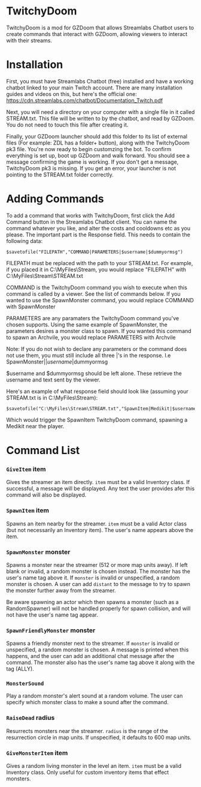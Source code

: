 # TwitchyDoom

TwitchyDoom is a mod for GZDoom that allows Streamlabs Chatbot users to create commands that interact with GZDoom, allowing viewers to interact with their streams.

# Installation

First, you must have Streamlabs Chatbot (free) installed and have a working chatbot linked to your main Twitch account. There are many installation guides and videos on this, but here's the official one: https://cdn.streamlabs.com/chatbot/Documentation_Twitch.pdf

Next, you will need a directory on your computer with a single file in it called STREAM.txt. This file will be written to by the chatbot, and read by GZDoom. You do not need to touch this file after creating it.

Finally, your GZDoom launcher should add this folder to its list of external files (For example: ZDL has a folder+ button), along with the TwitchyDoom pk3 file. You're now ready to begin customzing the bot. To confirm everything is set up, boot up GZDoom and walk forward. You should see a message confirming the game is working. If you don't get a message, TwitchyDoom pk3 is missing. If you get an error, your launcher is not pointing to the STREAM.txt folder correctly.

# Adding Commands

To add a command that works with TwitchyDoom, first click the Add Command button in the Streamlabs Chatbot client. You can name the command whatever you like, and alter the costs and cooldowns etc as you please. The important part is the Response field. This needs to contain the following data:

```
$savetofile("FILEPATH","COMMAND|PARAMETERS|$username|$dummyormsg")
```

FILEPATH must be replaced with the path to your STREAM.txt. For example, if you placed it in C:\MyFiles\Stream\, you would replace "FILEPATH" with C:\MyFiles\Stream\STREAM.txt

COMMAND is the TwitchyDoom command you wish to execute when this command is called by a viewer. See the list of commands below. If you wanted to use the SpawnMonster command, you would replace COMMAND with SpawnMonster

PARAMETERS are any paramaters the TwitchyDoom command you've chosen supports. Using the same example of SpawnMonster, the parameters desires a monster class to spawn. If you wanted this command to spawn an Archvile, you would replace PARAMETERS with Archvile

Note: If you do not wish to declare any parameters or the command does not use them, you must still include all three |'s in the response. I.e SpawnMonster||$username|$dummyormsg

$username and $dummyormsg should be left alone. These retrieve the username and text sent by the viewer.

Here's an example of what response field should look like (assuming your STREAM.txt is in C:\MyFiles\Stream\):

```
$savetofile("C:\MyFiles\Stream\STREAM.txt","SpawnItem|Medikit|$username|$dummyormsg")
```
Which would trigger the SpawnItem TwitchyDoom command, spawning a Medikit near the player.

# Command List

### `GiveItem` item

Gives the streamer an item directly. `item` must be a valid Inventory class. If successful, a message will be displayed. Any text the user provides afer this command will also be displayed.

### `SpawnItem` item

Spawns an item nearby for the streamer. `item` must be a valid Actor class (but not necessarily an Inventory item). The user's name appears above the item.

### `SpawnMonster` monster

Spawns a monster near the streamer (512 or more map units away). If left blank or invalid, a random monster is chosen instead. The monster has the user's name tag above it. If `monster` is invalid or unspecified, a random monster is chosen. A user can add `distant` to the message to try to spawn the monster further away from the streamer.

Be aware spawning an actor which then spawns a monster (such as a RandomSpawner) will not be handled properly for spawn collision, and will not have the user's name tag appear.

### `SpawnFriendlyMonster` monster

Spawns a friendly monster next to the streamer. If `monster` is invalid or unspecified, a random monster is chosen. A message is printed when this happens, and the user can add an additional chat message after the command. The monster also has the user's name tag above it along with the tag (ALLY).

### `MonsterSound`

Play a random monster's alert sound at a random volume. The user can specify which monster class to make a sound after the command.

### `RaiseDead` radius

Resurrects monsters near the streamer. `radius` is the range of the resurrection circle in map units. If unspecified, it defaults to 600 map units.

### `GiveMonsterItem` item

Gives a random living monster in the level an item. `item` must be a valid Inventory class. Only useful for custom inventory items that effect monsters.

<!-- EOF -->
